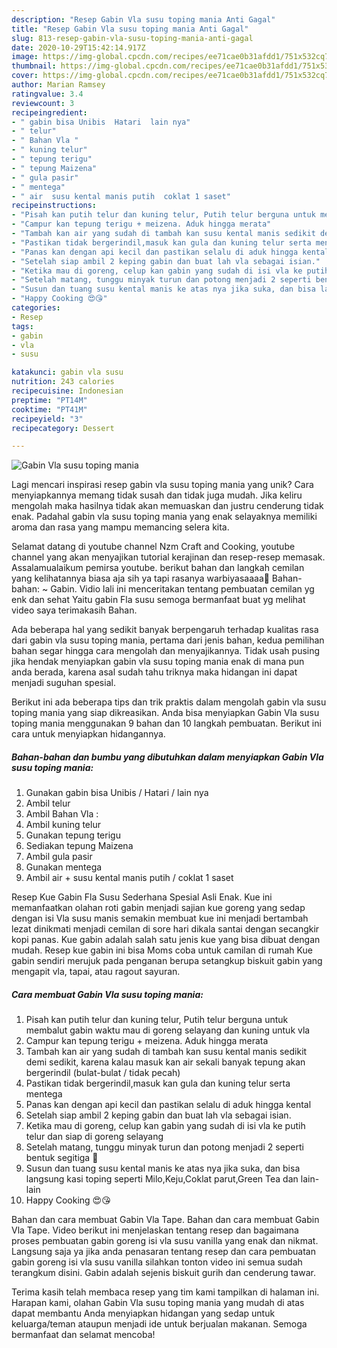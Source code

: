 ```yaml
---
description: "Resep Gabin Vla susu toping mania Anti Gagal"
title: "Resep Gabin Vla susu toping mania Anti Gagal"
slug: 813-resep-gabin-vla-susu-toping-mania-anti-gagal
date: 2020-10-29T15:42:14.917Z
image: https://img-global.cpcdn.com/recipes/ee71cae0b31afdd1/751x532cq70/gabin-vla-susu-toping-mania-foto-resep-utama.jpg
thumbnail: https://img-global.cpcdn.com/recipes/ee71cae0b31afdd1/751x532cq70/gabin-vla-susu-toping-mania-foto-resep-utama.jpg
cover: https://img-global.cpcdn.com/recipes/ee71cae0b31afdd1/751x532cq70/gabin-vla-susu-toping-mania-foto-resep-utama.jpg
author: Marian Ramsey
ratingvalue: 3.4
reviewcount: 3
recipeingredient:
- " gabin bisa Unibis  Hatari  lain nya"
- " telur"
- " Bahan Vla "
- " kuning telur"
- " tepung terigu"
- " tepung Maizena"
- " gula pasir"
- " mentega"
- " air  susu kental manis putih  coklat 1 saset"
recipeinstructions:
- "Pisah kan putih telur dan kuning telur, Putih telur berguna untuk membalut gabin waktu mau di goreng selayang dan kuning untuk vla"
- "Campur kan tepung terigu + meizena. Aduk hingga merata"
- "Tambah kan air yang sudah di tambah kan susu kental manis sedikit demi sedikit, karena kalau masuk kan air sekali banyak tepung akan bergerindil (bulat-bulat / tidak pecah)"
- "Pastikan tidak bergerindil,masuk kan gula dan kuning telur serta mentega"
- "Panas kan dengan api kecil dan pastikan selalu di aduk hingga kental"
- "Setelah siap ambil 2 keping gabin dan buat lah vla sebagai isian."
- "Ketika mau di goreng, celup kan gabin yang sudah di isi vla ke putih telur dan siap di goreng selayang"
- "Setelah matang, tunggu minyak turun dan potong menjadi 2 seperti bentuk segitiga 🔺"
- "Susun dan tuang susu kental manis ke atas nya jika suka, dan bisa langsung kasi toping seperti Milo,Keju,Coklat parut,Green Tea dan lain-lain"
- "Happy Cooking 😍😘"
categories:
- Resep
tags:
- gabin
- vla
- susu

katakunci: gabin vla susu 
nutrition: 243 calories
recipecuisine: Indonesian
preptime: "PT14M"
cooktime: "PT41M"
recipeyield: "3"
recipecategory: Dessert

---
```



![Gabin Vla susu toping mania](https://img-global.cpcdn.com/recipes/ee71cae0b31afdd1/751x532cq70/gabin-vla-susu-toping-mania-foto-resep-utama.jpg)

Lagi mencari inspirasi resep gabin vla susu toping mania yang unik? Cara menyiapkannya memang tidak susah dan tidak juga mudah. Jika keliru mengolah maka hasilnya tidak akan memuaskan dan justru cenderung tidak enak. Padahal gabin vla susu toping mania yang enak selayaknya memiliki aroma dan rasa yang mampu memancing selera kita.

Selamat datang di youtube channel Nzm Craft and Cooking, youtube channel yang akan menyajikan tutorial kerajinan dan resep-resep memasak. Assalamualaikum pemirsa youtube. berikut bahan dan langkah cemilan yang kelihatannya biasa aja sih ya tapi rasanya warbiyasaaaa🤗 Bahan-bahan: ~ Gabin. Vidio lali ini menceritakan tentang pembuatan cemilan yg enk dan sehat Yaitu gabin Fla susu semoga bermanfaat buat yg melihat video saya terimakasih Bahan.

Ada beberapa hal yang sedikit banyak berpengaruh terhadap kualitas rasa dari gabin vla susu toping mania, pertama dari jenis bahan, kedua pemilihan bahan segar hingga cara mengolah dan menyajikannya. Tidak usah pusing jika hendak menyiapkan gabin vla susu toping mania enak di mana pun anda berada, karena asal sudah tahu triknya maka hidangan ini dapat menjadi suguhan spesial.


Berikut ini ada beberapa tips dan trik praktis dalam mengolah gabin vla susu toping mania yang siap dikreasikan. Anda bisa menyiapkan Gabin Vla susu toping mania menggunakan 9 bahan dan 10 langkah pembuatan. Berikut ini cara untuk menyiapkan hidangannya.

<!--inarticleads1-->

##### Bahan-bahan dan bumbu yang dibutuhkan dalam menyiapkan Gabin Vla susu toping mania:

1. Gunakan  gabin bisa Unibis / Hatari / lain nya
1. Ambil  telur
1. Ambil  Bahan Vla :
1. Ambil  kuning telur
1. Gunakan  tepung terigu
1. Sediakan  tepung Maizena
1. Ambil  gula pasir
1. Gunakan  mentega
1. Ambil  air + susu kental manis putih / coklat 1 saset


Resep Kue Gabin Fla Susu Sederhana Spesial Asli Enak. Kue ini memanfaatkan olahan roti gabin menjadi sajian kue goreng yang sedap dengan isi Vla susu manis semakin membuat kue ini menjadi bertambah lezat dinikmati menjadi cemilan di sore hari dikala santai dengan secangkir kopi panas. Kue gabin adalah salah satu jenis kue yang bisa dibuat dengan mudah. Resep kue gabin ini bisa Moms coba untuk camilan di rumah Kue gabin sendiri merujuk pada penganan berupa setangkup biskuit gabin yang mengapit vla, tapai, atau ragout sayuran. 

<!--inarticleads2-->

##### Cara membuat Gabin Vla susu toping mania:

1. Pisah kan putih telur dan kuning telur, Putih telur berguna untuk membalut gabin waktu mau di goreng selayang dan kuning untuk vla
1. Campur kan tepung terigu + meizena. Aduk hingga merata
1. Tambah kan air yang sudah di tambah kan susu kental manis sedikit demi sedikit, karena kalau masuk kan air sekali banyak tepung akan bergerindil (bulat-bulat / tidak pecah)
1. Pastikan tidak bergerindil,masuk kan gula dan kuning telur serta mentega
1. Panas kan dengan api kecil dan pastikan selalu di aduk hingga kental
1. Setelah siap ambil 2 keping gabin dan buat lah vla sebagai isian.
1. Ketika mau di goreng, celup kan gabin yang sudah di isi vla ke putih telur dan siap di goreng selayang
1. Setelah matang, tunggu minyak turun dan potong menjadi 2 seperti bentuk segitiga 🔺
1. Susun dan tuang susu kental manis ke atas nya jika suka, dan bisa langsung kasi toping seperti Milo,Keju,Coklat parut,Green Tea dan lain-lain
1. Happy Cooking 😍😘


Bahan dan cara membuat Gabin Vla Tape. Bahan dan cara membuat Gabin Vla Tape. Video berikut ini menjelaskan tentang resep dan bagaimana proses pembuatan gabin goreng isi vla susu vanilla yang enak dan nikmat. Langsung saja ya jika anda penasaran tentang resep dan cara pembuatan gabin goreng isi vla susu vanilla silahkan tonton video ini semua sudah terangkum disini. Gabin adalah sejenis biskuit gurih dan cenderung tawar. 

Terima kasih telah membaca resep yang tim kami tampilkan di halaman ini. Harapan kami, olahan Gabin Vla susu toping mania yang mudah di atas dapat membantu Anda menyiapkan hidangan yang sedap untuk keluarga/teman ataupun menjadi ide untuk berjualan makanan. Semoga bermanfaat dan selamat mencoba!
